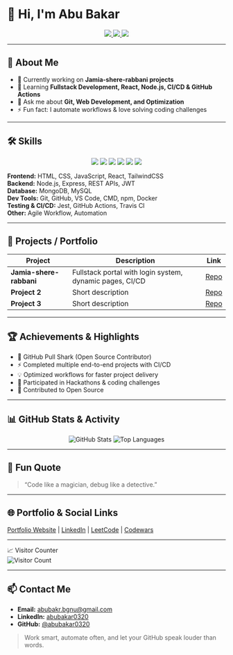 # 👋 Hi, I'm Abu Bakar

<div align="center">
  <a href="https://www.linkedin.com/in/abubakar0320">
    <img src="https://img.shields.io/badge/LinkedIn-0A66C2?style=for-the-badge&logo=linkedin&logoColor=white" />
  </a>
  <a href="mailto:abubakr.bgnu@gmail.com">
    <img src="https://img.shields.io/badge/Gmail-D14836?style=for-the-badge&logo=gmail&logoColor=white" />
  </a>
  <a href="https://github.com/abubakar0320">
    <img src="https://img.shields.io/github/followers/abubakar0320?label=Followers&style=for-the-badge" />
  </a>
</div>

---

## 💼 About Me
- 🔭 Currently working on **Jamia-shere-rabbani projects**  
- 🌱 Learning **Fullstack Development, React, Node.js, CI/CD & GitHub Actions**  
- 💬 Ask me about **Git, Web Development, and Optimization**  
- ⚡ Fun fact: I automate workflows & love solving coding challenges  

---

## 🛠️ Skills

<div align="center">
<img src="https://img.shields.io/badge/HTML5-E34F26?style=for-the-badge&logo=html5&logoColor=white" /> 
<img src="https://img.shields.io/badge/CSS3-1572B6?style=for-the-badge&logo=css3&logoColor=white" /> 
<img src="https://img.shields.io/badge/JavaScript-F7DF1E?style=for-the-badge&logo=javascript&logoColor=black" /> 
<img src="https://img.shields.io/badge/React-61DAFB?style=for-the-badge&logo=react&logoColor=black" /> 
<img src="https://img.shields.io/badge/Node.js-339933?style=for-the-badge&logo=nodedotjs&logoColor=white" /> 
<img src="https://img.shields.io/badge/TailwindCSS-38B2AC?style=for-the-badge&logo=tailwind-css&logoColor=white" /> 
</div>

**Frontend:** HTML, CSS, JavaScript, React, TailwindCSS  
**Backend:** Node.js, Express, REST APIs, JWT  
**Database:** MongoDB, MySQL  
**Dev Tools:** Git, GitHub, VS Code, CMD, npm, Docker  
**Testing & CI/CD:** Jest, GitHub Actions, Travis CI  
**Other:** Agile Workflow, Automation  

---

## 📂 Projects / Portfolio

| Project | Description | Link |
|---------|-------------|------|
| **Jamia-shere-rabbani** | Fullstack portal with login system, dynamic pages, CI/CD | [Repo](https://github.com/abubakar0320/Jamia-shere-rabbani) |
| **Project 2** | Short description | [Repo](#) |
| **Project 3** | Short description | [Repo](#) |


---

## 🏆 Achievements & Highlights

- 🦈 GitHub Pull Shark (Open Source Contributor)  
- ⚡ Completed multiple end-to-end projects with CI/CD  
- 💡 Optimized workflows for faster project delivery  
- 🏅 Participated in Hackathons & coding challenges  
- 🌟 Contributed to Open Source  

---

## 📊 GitHub Stats & Activity

<div align="center">
  <img src="https://github-readme-stats.vercel.app/api?username=abubakar0320&show_icons=true&theme=radical&count_private=true" alt="GitHub Stats"/>
  <img src="https://github-readme-stats.vercel.app/api/top-langs/?username=abubakar0320&layout=compact&theme=radical" alt="Top Languages"/>
</div>

---

## 💬 Fun Quote

> “Code like a magician, debug like a detective.”

---

## 🌐 Portfolio & Social Links

[Portfolio Website](#) | [LinkedIn](https://www.linkedin.com/in/abubakar0320) | [LeetCode](#) | [Codewars](#)  

---

📈 Visitor Counter  
![Visitor Count](https://hits.seeyoufarm.com/api/count/incr/badge.svg?url=https://github.com/abubakar0320&count_bg=%2379C83D&title_bg=%23555555&icon=&icon_color=%23E7E7E7&title=Visitors&edge_flat=false)

---

## 📫 Contact Me

- **Email:** abubakr.bgnu@gmail.com  
- **LinkedIn:** [abubakar0320](https://www.linkedin.com/in/abubakar0320)  
- **GitHub:** [@abubakar0320](https://github.com/abubakar0320)  

> Work smart, automate often, and let your GitHub speak louder than words.
